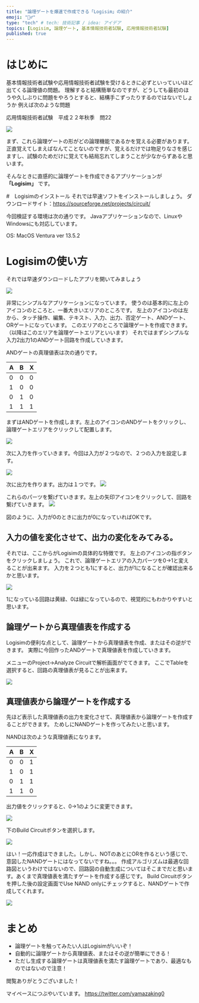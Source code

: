 ```yaml
---
title: "論理ゲートを爆速で作成できる「Logisim」の紹介"
emoji: "🦹‍♂️"
type: "tech" # tech: 技術記事 / idea: アイデア
topics: [Logisim, 論理ゲート, 基本情報技術者試験, 応用情報技術者試験]
published: true
---
```


# はじめに
基本情報技術者試験や応用情報技術者試験を受けるときに必ずといっていいほど出てくる論理値の問題。
理解すると結構簡単なのですが、どうしても最初のほうや久しぶりに問題をやろうとすると、結構手こずったりするのではないでしょうか
例えば次のような問題

応用情報技術者試験　平成２２年秋季　問22

![](/images/usage_of_logisim/image1.png)

まず、これら論理ゲートの形がどの論理機能であるかを覚える必要があります。
正直覚えてしまえばなんてことないのですが、覚えるだけでは物足りなさを感じますし、試験のためだけに覚えても結局忘れてしまうことが少なからずあると思います。

そんなときに直感的に論理ゲートを作成できるアプリケーションが **「Logisim」** です。

#　Logisimのインストール
それでは早速ソフトをインストールしましょう。
ダウンロードサイト：https://sourceforge.net/projects/circuit/

今回検証する環境は次の通りです。
Javaアプリケーションなので、LinuxやWindowsにも対応しています。

OS: MacOS Ventura ver 13.5.2

# Logisimの使い方
それでは早速ダウンロードしたアプリを開いてみましょう

![](/images/usage_of_logisim/image2.png)

非常にシンプルなアプリケーションになっています。
使うのは基本的に左上のアイコンのところと、一番大きいエリアのところです。
左上のアイコンのは左から、タッチ操作、編集、テキスト、入力、出力、否定ゲート、ANDゲート、ORゲートになっています。
このエリアのところで論理ゲートを作成できます。（以降はこのエリアを論理ゲートエリアといいます）
それではまずシンプルな入力2出力1のANDゲート回路を作成していきます。

ANDゲートの真理値表は次の通りです。

|A|B|X|
|----|----|-----|
|0|0|0|
|1|0|0|
|0|1|0|
|1|1|1|

まずはANDゲートを作成します。左上のアイコンのANDゲートをクリックし、論理ゲートエリアをクリックして配置します。

![](/images/usage_of_logisim/image3.png)

次に入力を作っていきます。今回は入力が２つなので、２つの入力を設定します。

![](/images/usage_of_logisim/image4.png)

次に出力を作ります。出力は１つです。
![](/images/usage_of_logisim/image5.png)


これらのパーツを繋げていきます。左上の矢印アイコンをクリックして、回路を繋げていきます。
![](/images/usage_of_logisim/image6.png)

図のように、入力が0のときに出力が0になっていればOKです。

## 入力の値を変化させて、出力の変化をみてみる。
それでは、ここからがLogisimの具体的な特徴です。
左上のアイコンの指ボタンをクリックしましょう。
これで、論理ゲートエリアの入力パーツを0→1と変えることが出来ます。
入力を２つとも1にすると、出力が1になることが確認出来るかと思います。

![](/images/usage_of_logisim/image7.png)

1になっている回路は黄緑、0は緑になっているので、視覚的にもわかりやすいと思います。

## 論理ゲートから真理値表を作成する
Logisimの便利な点として、論理ゲートから真理値表を作成、またはその逆ができます。
実際に今回作ったANDゲートで真理値表を作成していきます。

メニューのProject→Analyze Circuitで解析画面がでてきます。
ここでTableを選択すると、回路の真理値表が見ることが出来ます。

![](/images/usage_of_logisim/image8.png)

## 真理値表から論理ゲートを作成する
先ほど表示した真理値表の出力を変化させて、真理値表から論理ゲートを作成することができます。
ためしにNANDゲートを作ってみたいと思います。

NANDは次のような真理値表になります。

|A|B|X|
|----|----|-----|
|0|0|1|
|1|0|1|
|0|1|1|
|1|1|0|

出力値をクリックすると、0→1のように変更できます。

![](/images/usage_of_logisim/image9.png)

下のBuild Circuitボタンを選択します。

![](/images/usage_of_logisim/image10.png)

はい！一応作成はできました。しかし、NOTのあとにORを作るという感じで、意図したNANDゲートにはなってないですね。。。
作成アルゴリズムは最適な回路図というわけではないので、回路図の自動生成についてはそこまでだと思います。あくまで真理値表を満たすゲートを作成する感じです。
Build Circuitボタンを押した後の設定画面でUse NAND onlyにチェックすると、NANDゲートで作成してくれます。

![](/images/usage_of_logisim/image11.png)

# まとめ
- 論理ゲートを触ってみたい人はLogisimがいいぞ！
- 自動的に論理ゲートから真理値表、またはその逆が簡単にできる！
- ただし生成する論理ゲートは真理値表を満たす論理ゲートであり、最適なものではないので注意！

閲覧ありがとうございました！

マイペースにつぶやいています。
https://twitter.com/yamazaking0

